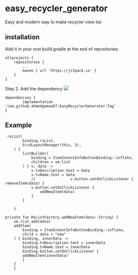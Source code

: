 # easy_recycler_generator
 Easy and modern way to make recycler view list
 
 ## installation
 
 Add it in your root build.gradle at the end of repositories:

	allprojects {
		repositories {
			...
			maven { url 'https://jitpack.io' }
		}
	}
 
Step 2. Add the dependency  [![](https://jitpack.io/v/ahmedgomaa97/EasyRecyclerGenerator.svg)](https://jitpack.io/#ahmedgomaa97/EasyRecyclerGenerator)

	dependencies {
	        implementation 'com.github.ahmedgomaa97:EasyRecyclerGenerator:Tag'
	}


## Example


     rvList(
            binding.rvList,
            GridLayoutManager(this, 3),
        ) {
            listBuilder(
                binding = ItemIntentInfoButtonBinding::inflate,
                children = vm.list
            ) { v, data ->
                v.tvDescription.text = data
                v.tvName.text = data
                //                v.button.setOnClickListener { removeItem(data) }
                v.button.setOnClickListener {
                    addNewItem(data)
                }
            }

        }
	
	private fun RvListFactory.addNewItem(data: String) {
		vm.list.add(data)
		addItem(
		    binding = ItemIntentInfoButtonBinding::inflate,
		    child = data + "new"
		) { binding, innerData ->
		    binding.tvDescription.text = innerData
		    binding.tvName.text = innerData
		    binding.button.setOnClickListener {
			addNewItem(innerData)
		    }
		}
	    }
